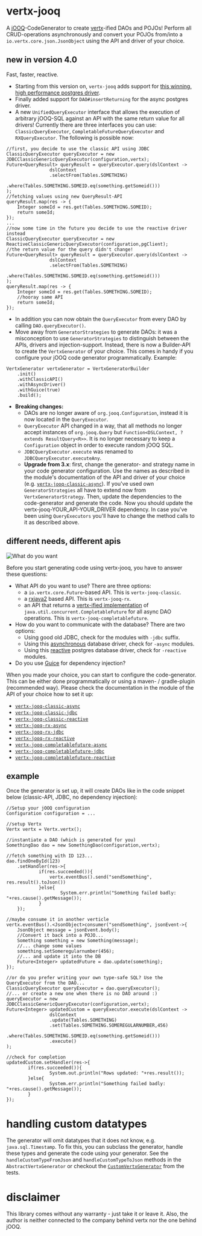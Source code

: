 # vertx-jooq
A [jOOQ](http://www.jooq.org/)-CodeGenerator to create [vertx](http://vertx.io/)-ified DAOs and POJOs!
Perform all CRUD-operations asynchronously and convert your POJOs from/into a `io.vertx.core.json.JsonObject` using the API and
driver of your choice.

## new in version 4.0
Fast, faster, reactive.
- Starting from this version on, `vertx-jooq` adds support for [this winning, high performance postgres driver](https://github.com/reactiverse/reactive-pg-client).
- Finally added support for `DAO#insertReturning` for the async postgres driver.
- A new `UnifiedQueryExecutor` interface that allows the execution of arbitrary jOOQ-SQL against an API with the
same return value for all drivers! Currently there are three interfaces you can use: `ClassicQueryExecutor`,
`CompletableFutureQueryExecutor` and `RXQueryExecutor`. The following is possible now:
```
//first, you decide to use the classic API using JDBC
ClassicQueryExecutor queryExecutor = new JDBCClassicGenericQueryExecutor(configuration,vertx);
Future<QueryResult> queryResult = queryExecutor.query(dslContext ->
				dslContext
				.selectFrom(Tables.SOMETHING)
				.where(Tables.SOMETHING.SOMEID.eq(something.getSomeid()))
);
//fetching values using new QueryResult-API
queryResult.map(res -> {
	Integer someId = res.get(Tables.SOMETHING.SOMEID);
	return someId;
});
...
//now some time in the future you decide to use the reactive driver instead
ClassicQueryExecutor queryExecutor = new ReactiveClassicGenericQueryExecutor(configuration,pgClient);
//the return value for the query didn't change!
Future<QueryResult> queryResult = queryExecutor.query(dslContext ->
				dslContext
				.selectFrom(Tables.SOMETHING)
				.where(Tables.SOMETHING.SOMEID.eq(something.getSomeid()))
);
queryResult.map(res -> {
	Integer someId = res.get(Tables.SOMETHING.SOMEID);
	//hooray same API
	return someId;
});
```
- In addition you can now obtain the `QueryExecutor` from every DAO by calling `DAO.queryExecutor()`.
- Move away from `GeneratorStrategies` to generate DAOs: it was a misconception to use `GeneratorStrategies` to distinguish
between the APIs, drivers and injection-support. Instead, there is now a Builder-API to create the `VertxGenerator` of your choice.
This comes in handy if you configure your jOOQ code generator programmatically. Example:
```
VertxGenerator vertxGenerator = VertxGeneratorBuilder
	.init()
	.withClassicAPI()
	.withAsyncDriver()
	.withGuice(true)
	.build();
```
- **Breaking changes:**
  - DAOs are no longer aware of `org.jooq.Configuration`, instead it is now located in the `QueryExecutor`.
  - `QueryExecutor` API changed in a way, that all methods no longer accept instances of `org.jooq.Query` but `Function<DSLContext, ? extends ResultQuery<R>>`.
   It is no longer necessary to keep a `Configuration` object in order to execute random jOOQ SQL.
  - `JDBCQueryExecutor.execute` was renamed to `JDBCQueryExecutor.executeAny`.
  - **Upgrade from 3.x**: first, change the generator- and strategy name in your code generator configuration.
  Use the names as described in the module's documentation of the API and driver of your choice (e.g. [`vertx-jooq-classic-async`](vertx-jooq-classic-async)).
  If you've used own `GeneratorStrategies` all have to extend now from `VertxGeneratorStrategy`.
  Then, update the dependencies to the code-generator and generate the code. Now you should update the vertx-jooq-YOUR_API-YOUR_DRIVER
  dependency. In case you've been using `QueryExecutors` you'll have to change the method calls to it as described above.

## different needs, different apis
![What do you want](https://media.giphy.com/media/E87jjnSCANThe/giphy.gif)

Before you start generating code using vertx-jooq, you have to answer these questions:
- What API do you want to use? There are three options:
  - a `io.vertx.core.Future`-based API. This is `vertx-jooq-classic`.
  - a [rxjava2](https://github.com/ReactiveX/RxJava) based API. This is `vertx-jooq-rx`.
  - an API that returns a [vertx-ified implementation](https://github.com/cescoffier/vertx-completable-future)
  of `java.util.concurrent.CompletableFuture` for all async DAO operations. This is `vertx-jooq-completablefuture`.
- How do you want to communicate with the database? There are two options:
  - Using good old JDBC, check for the modules with `-jdbc` suffix.
  - Using this [asynchronous](https://github.com/mauricio/postgresql-async) database driver, check for `-async` modules.
  - Using this [reactive](https://github.com/reactiverse/reactive-pg-client) postgres database driver, check for `-reactive` modules.
- Do you use [Guice](https://github.com/google/guice) for dependency injection?

When you made your choice, you can start to configure the code-generator. This can be either done programmatically or
 using a maven- / gradle-plugin (recommended way). Please check the documentation in the module of the API of your choice how to set it up:

- [`vertx-jooq-classic-async`](vertx-jooq-classic-async)
- [`vertx-jooq-classic-jdbc`](vertx-jooq-classic-jdbc)
- [`vertx-jooq-classic-reactive`](vertx-jooq-classic-reactive)
- [`vertx-jooq-rx-async`](vertx-jooq-rx-async)
- [`vertx-jooq-rx-jdbc`](vertx-jooq-rx-jdbc)
- [`vertx-jooq-rx-reactive`](vertx-jooq-rx-reactive)
- [`vertx-jooq-completablefuture-async`](vertx-jooq-completablefuture-async)
- [`vertx-jooq-completablefuture-jdbc`](vertx-jooq-completablefuture-jdbc)
- [`vertx-jooq-completablefuture-reactive`](vertx-jooq-completablefuture-reactive)


## example
Once the generator is set up, it will create DAOs like in the code snippet below (classic-API, JDBC, no dependency injection):
```
//Setup your jOOQ configuration
Configuration configuration = ...

//setup Vertx
Vertx vertx = Vertx.vertx();

//instantiate a DAO (which is generated for you)
SomethingDao dao = new SomethingDao(configuration,vertx);

//fetch something with ID 123...
dao.findOneById(123)
    .setHandler(res->{
    		if(res.succeeded()){
        		vertx.eventBus().send("sendSomething", res.result().toJson())
    		}else{
    				System.err.println("Something failed badly: "+res.cause().getMessage());
    		}
    });

//maybe consume it in another verticle
vertx.eventBus().<JsonObject>consumer("sendSomething", jsonEvent->{
    JsonObject message = jsonEvent.body();
    //Convert it back into a POJO...
    Something something = new Something(message);
    //... change some values
    something.setSomeregularnumber(456);
    //... and update it into the DB
    Future<Integer> updatedFuture = dao.update(something);
});

//or do you prefer writing your own type-safe SQL? Use the QueryExecutor from the DAO...
ClassicQueryExecutor queryExecutor = dao.queryExecutor();
//... or create a new one when there is no DAO around :)
queryExecutor = new JDBCClassicGenericQueryExecutor(configuration,vertx);
Future<Integer> updatedCustom = queryExecutor.execute(dslContext ->
				dslContext
				.update(Tables.SOMETHING)
				.set(Tables.SOMETHING.SOMEREGULARNUMBER,456)
				.where(Tables.SOMETHING.SOMEID.eq(something.getSomeid()))
				.execute()
);

//check for completion
updatedCustom.setHandler(res->{
		if(res.succeeded()){
				System.out.println("Rows updated: "+res.result());
		}else{
				System.err.println("Something failed badly: "+res.cause().getMessage());
		}
});
```

# handling custom datatypes
The generator will omit datatypes that it does not know, e.g. `java.sql.Timestamp`. To fix this, you can subclass the generator, handle these types and generate the code using your generator.
 See the `handleCustomTypeFromJson` and `handleCustomTypeToJson` methods in the `AbstractVertxGenerator` or checkout the [`CustomVertxGenerator`](vertx-jooq-generate/src/test/java/io/github/jklingsporn/vertx/jooq/generate/custom)
 from the tests.

# disclaimer
This library comes without any warranty - just take it or leave it. Also, the author is neither connected to the
company behind vertx nor the one behind jOOQ.